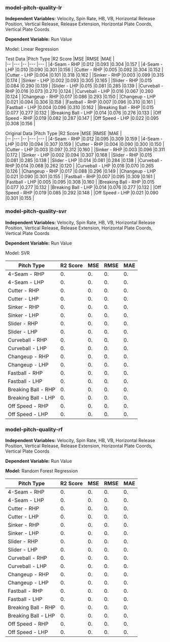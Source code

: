 ### model-pitch-quality-lr
**Independent Variables:** Velocity, Spin Rate, HB, VB, Horizontal Release Position, Vertical Release, Release Extension, Horizontal Plate Coords, Vertical Plate Coords 

**Dependent Variable:** Run Value

Model: Linear Regression

Test Data
|Pitch Type           |R2 Score  |MSE       |RMSE       |MAE       |  
|--                   |---       |--        |---        |---       |
|4-Seam - RHP         |0.012     |0.093     |0.304      |0.157     |
|4-Seam - LHP         |0.010     |0.090     |0.301      |0.156     |
|Cutter - RHP         |0.005     |0.092     |0.304      |0.152     |
|Cutter - LHP         |0.004     |0.101     |0.318      |0.162     |
|Sinker - RHP         |0.003     |0.099     |0.315      |0.174     |
|Sinker - LHP         |0.002     |0.093     |0.305      |0.165     |
|Slider - RHP         |0.015     |0.084     |0.290      |0.139     |
|Slider - LHP         |0.015     |0.081     |0.285      |0.139     |
|Curveball - RHP      |0.016     |0.073     |0.270      |0.124     |
|Curveball - LHP      |0.016     |0.067     |0.260      |0.124     |
|Changeup - RHP       |0.017     |0.086     |0.293      |0.150     |
|Changeup - LHP       |0.021     |0.094     |0.306      |0.158     |
|Fastball - RHP       |0.007     |0.096     |0.310      |0.161     |
|Fastball - LHP       |0.004     |0.096     |0.310      |0.162     |
|Breaking Ball - RHP  |0.015     |0.077     |0.277      |0.132     |
|Breaking Ball - LHP  |0.014     |0.076     |0.276      |0.133     |
|Off Speed - RHP      |0.019     |0.082     |0.287      |0.147     |
|Off Speed - LHP      |0.022     |0.095     |0.308      |0.156     |

Original Data
|Pitch Type           |R2 Score  |MSE       |RMSE       |MAE       |  
|--                   |---       |--        |---        |---       |
|4-Seam - RHP         |0.012     |0.095     |0.309      |0.159     |
|4-Seam - LHP         |0.010     |0.094     |0.307      |0.159     |
|Cutter - RHP         |0.004     |0.090     |0.300      |0.150     |
|Cutter - LHP         |0.003     |0.097     |0.312      |0.160     |
|Sinker - RHP         |0.003     |0.096     |0.311      |0.172     |
|Sinker - LHP         |0.002     |0.094     |0.307      |0.168     |
|Slider - RHP         |0.015     |0.081     |0.285      |0.138     |
|Slider - LHP         |0.014     |0.081     |0.284      |0.138     |
|Curveball - RHP      |0.014     |0.068     |0.262      |0.120     |
|Curveball - LHP      |0.016     |0.070     |0.265      |0.126     |
|Changeup - RHP       |0.017     |0.088     |0.296      |0.149     |
|Changeup - LHP       |0.021     |0.090     |0.301      |0.155     |
|Fastball - RHP       |0.007     |0.095     |0.309      |0.161     |
|Fastball - LHP       |0.005     |0.095     |0.308      |0.160     |
|Breaking Ball - RHP  |0.015     |0.077     |0.277      |0.132     |
|Breaking Ball - LHP  |0.014     |0.076     |0.277      |0.132     |
|Off Speed - RHP      |0.019     |0.085     |0.292      |0.148     |
|Off Speed - LHP      |0.021     |0.090     |0.301      |0.155     |

### model-pitch-quality-svr
**Independent Variables:** Velocity, Spin Rate, HB, VB, Horizontal Release Position, Vertical Release, Release Extension, Horizontal Plate Coords, Vertical Plate Coords 

**Dependent Variable:** Run Value

Model: SVR

|Pitch Type           |R2 Score  |MSE       |RMSE       |MAE        |  
|--                   |---       |--        |---        |---        |
|4-Seam - RHP         |0.      |0.    |0.     |0.     |
|4-Seam - LHP         |0.      |0.    |0.     |0.     |
|Cutter - RHP         |0.      |0.    |0.     |0.     |
|Cutter - LHP         |0.      |0.    |0.     |0.     |
|Sinker - RHP         |0.      |0.    |0.     |0.     |
|Sinker - LHP         |0.      |0.    |0.     |0.     |
|Slider - RHP         |0.      |0.    |0.     |0.     |
|Slider - LHP         |0.      |0.    |0.     |0.     |
|Curveball - RHP      |0.      |0.    |0.     |0.     |
|Curveball - LHP      |0.      |0.    |0.     |0.     |
|Changeup - RHP       |0.      |0.    |0.     |0.     |
|Changeup - LHP       |0.      |0.    |0.     |0.     |
|Fastball - RHP       |0.      |0.    |0.     |0.     |
|Fastball - LHP       |0.      |0.    |0.     |0.     |
|Breaking Ball - RHP  |0.      |0.    |0.     |0.     |
|Breaking Ball - LHP  |0.      |0.    |0.     |0.     |
|Off Speed - RHP      |0.      |0.    |0.     |0.     |
|Off Speed - LHP      |0.      |0.    |0.     |0.     |


### model-pitch-quality-rf
**Independent Variables:** Velocity, Spin Rate, HB, VB, Horizontal Release Position, Vertical Release, Release Extension, Horizontal Plate Coords, Vertical Plate Coords 

**Dependent Variable:** Run Value

**Model:** Random Forest Regression

|Pitch Type           |R2 Score  |MSE       |RMSE       |MAE        |  
|--                   |---       |--        |---        |---        |
|4-Seam - RHP         |0.      |0.    |0.     |0.     |
|4-Seam - LHP         |0.      |0.    |0.     |0.     |
|Cutter - RHP         |0.      |0.    |0.     |0.     |
|Cutter - LHP         |0.      |0.    |0.     |0.     |
|Sinker - RHP         |0.      |0.    |0.     |0.     |
|Sinker - LHP         |0.      |0.    |0.     |0.     |
|Slider - RHP         |0.      |0.    |0.     |0.     |
|Slider - LHP         |0.      |0.    |0.     |0.     |
|Curveball - RHP      |0.      |0.    |0.     |0.     |
|Curveball - LHP      |0.      |0.    |0.     |0.     |
|Changeup - RHP       |0.      |0.    |0.     |0.     |
|Changeup - LHP       |0.      |0.    |0.     |0.     |
|Fastball - RHP       |0.      |0.    |0.     |0.     |
|Fastball - LHP       |0.      |0.    |0.     |0.     |
|Breaking Ball - RHP  |0.      |0.    |0.     |0.     |
|Breaking Ball - LHP  |0.      |0.    |0.     |0.     |
|Off Speed - RHP      |0.      |0.    |0.     |0.     |
|Off Speed - LHP      |0.      |0.    |0.     |0.     |